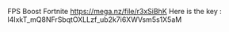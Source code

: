 FPS Boost Fortnite 
https://mega.nz/file/r3xSiBhK
Here is the key :  l4IxkT_mQ8NFrSbqtOXLLzf_ub2k7i6XWVsm5s1X5aM
